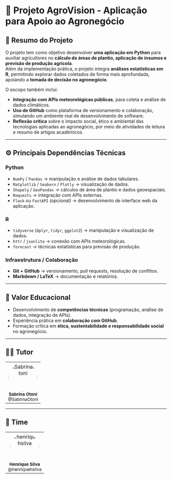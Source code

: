 # 🌾 Projeto AgroVision - Aplicação para Apoio ao Agronegócio

## 📌 Resumo do Projeto
O projeto tem como objetivo desenvolver **uma aplicação em Python** para auxiliar agricultores no **cálculo de áreas de plantio, aplicação de insumos e previsão de produção agrícola**.  
Além da implementação prática, o projeto integra **análises estatísticas em R**, permitindo explorar dados coletados de forma mais aprofundada, apoiando a **tomada de decisão no agronegócio**.  

O escopo também inclui:
- **Integração com APIs meteorológicas públicas**, para coleta e análise de dados climáticos.  
- **Uso de GitHub** como plataforma de versionamento e colaboração, simulando um ambiente real de desenvolvimento de software.  
- **Reflexão crítica** sobre o impacto social, ético e ambiental das tecnologias aplicadas ao agronegócio, por meio de atividades de leitura e resumo de artigos acadêmicos.  

---

## ⚙️ Principais Dependências Técnicas

### **Python**
- `NumPy` / `Pandas` → manipulação e análise de dados tabulares.  
- `Matplotlib` / `Seaborn` / `Plotly` → visualização de dados.  
- `Shapely` / `GeoPandas` → cálculos de área de plantio e dados geoespaciais.  
- `Requests` → integração com APIs externas.  
- `Flask` ou `FastAPI` *(opcional)* → desenvolvimento de interface web da aplicação.  

### **R**
- `tidyverse` (`dplyr`, `tidyr`, `ggplot2`) → manipulação e visualização de dados.  
- `httr` / `jsonlite` → conexão com APIs meteorológicas.  
- `forecast` → técnicas estatísticas para previsão de produção.  

### **Infraestrutura / Colaboração**
- **Git + GitHub** → versionamento, pull requests, resolução de conflitos.  
- **Markdown / LaTeX** → documentação e relatórios.  

---

## 🌱 Valor Educacional
- Desenvolvimento de **competências técnicas** (programação, análise de dados, integração de APIs).  
- Experiência prática em **colaboração com GitHub**.  
- Formação crítica em **ética, sustentabilidade e responsabilidade social** no agronegócio.

---

## 🧑‍🏫 Tutor

<table>
  <tr>
    <td align="center">
      <a href="https://github.com/SabrinaOtoni">
        <img src="https://github.com/SabrinaOtoni.png" width="90" alt="SabrinaOtoni" style="border-radius:50%" />
        <br/><sub><b>Sabrina Otoni</b></sub><br/>
        <sub>@SabrinaOtoni</sub>
      </a>
    </td>
  </tr>
</table>

---

## 👥 Time

<table>
  <tr>
    <td align="center">
      <a href="https://github.com/henriquehsilva">
        <img src="https://github.com/henriquehsilva.png" width="90" alt="henriquehsilva" style="border-radius:50%" />
        <br/><sub><b>Henrique Silva</b></sub><br/>
        <sub>@henriquehsilva</sub>
      </a>
    </td>
  </tr>
</table>

